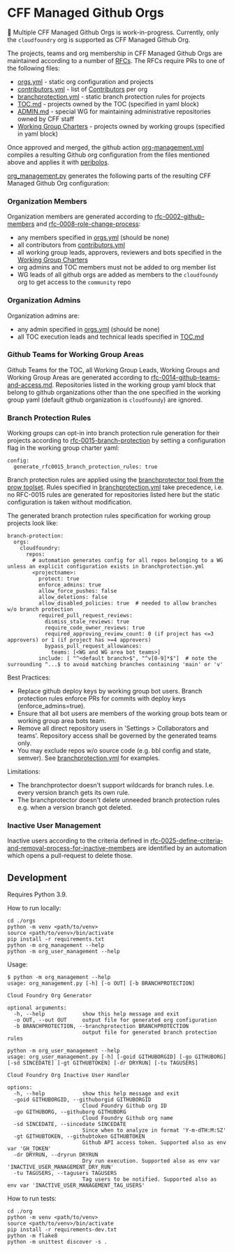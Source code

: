 # CFF Managed Github Orgs

:construction: Multiple CFF Managed Github Orgs is work-in-progress. Currently, only the `cloudfoundry` org is supported as CFF Managed Github Org.

The projects, teams and org membership in CFF Managed Github Orgs are maintained according to a number of [RFCs](https://github.com/cloudfoundry/community/tree/main/toc/rfc). The RFCs require PRs to one of the following files:

- [orgs.yml](https://github.com/cloudfoundry/community/blob/main/orgs/orgs.yml) - static org configuration and projects
- [contributors.yml](https://github.com/cloudfoundry/community/blob/main/orgs/contributors.yml) - list of [Contributors](https://github.com/cloudfoundry/community/blob/main/toc/ROLES.md#contributor) per org
- [branchprotection.yml](https://github.com/cloudfoundry/community/blob/main/orgs/branchprotection.yml) - static branch protection rules for projects
- [TOC.md](https://github.com/cloudfoundry/community/blob/main/toc/TOC.md) - projects owned by the TOC (specified in yaml block)
- [ADMIN.md](https://github.com/cloudfoundry/community/blob/main/toc/ADMIN.md) - special WG for maintaining administrative repositories owned by CFF staff
- [Working Group Charters](https://github.com/cloudfoundry/community/tree/main/toc/working-groups) - projects owned by working groups (specified in yaml block)

Once approved and merged, the github action [org-management.yml](https://github.com/cloudfoundry/community/actions/workflows/org-management.yml) compiles a resulting Github org configuration from the files mentioned above and applies it with [peribolos](https://github.com/kubernetes/test-infra/tree/master/prow/cmd/peribolos).

[org_management.py](https://github.com/cloudfoundry/community/blob/main/orgs/org-management.py) generates the following parts of the resulting CFF Managed Github Org configuration:

### Organization Members
Organization members are generated according to [rfc-0002-github-members](https://github.com/cloudfoundry/community/blob/main/toc/rfc/rfc-0002-github-members.md) and [rfc-0008-role-change-process](https://github.com/cloudfoundry/community/blob/main/toc/rfc/rfc-0008-role-change-process.md):
- any members specified in [orgs.yml](https://github.com/cloudfoundry/community/blob/main/orgs/orgs.yml) (should be none)
- all contributors from [contributors.yml](https://github.com/cloudfoundry/community/blob/main/orgs/contributors.yml)
- all working group leads, approvers, reviewers and bots specified in the [Working Group Charters](https://github.com/cloudfoundry/community/tree/main/toc/working-groups)
- org admins and TOC members must not be added to org member list
- WG leads of all github orgs are added as members to the `cloudfoundy` org to get access to the `community` repo

### Organization Admins
Organization admins are:
- any admin specified in [orgs.yml](https://github.com/cloudfoundry/community/blob/main/orgs/orgs.yml) (should be none)
- all TOC execution leads and technical leads specified in [TOC.md](https://github.com/cloudfoundry/community/blob/main/toc/TOC.md) 

### Github Teams for Working Group Areas
Github Teams for the TOC, all Working Group Leads, Working Groups and Working Group Areas are generated according to [rfc-0014-github-teams-and-access.md](https://github.com/cloudfoundry/community/blob/main/toc/rfc/rfc-0014-github-teams-and-access.md).
Repositories listed in the working group yaml block that belong to github organizations other than the one specified in the working group yaml (default github organization is `cloudfoundy`) are ignored.

### Branch Protection Rules

Working groups can opt-in into branch protection rule generation for their projects according to [rfc-0015-branch-protection](https://github.com/cloudfoundry/community/blob/main/toc/rfc/rfc-0015-branch-protection.md) by setting a configuration flag in the working group charter yaml:

```
config:
  generate_rfc0015_branch_protection_rules: true
```

Branch protection rules are applied using the [branchprotector tool from the prow toolset](https://docs.prow.k8s.io/docs/components/optional/branchprotector/).
Rules specified in [branchprotection.yml](https://github.com/cloudfoundry/community/blob/main/orgs/branchprotection.yml) take precedence, i.e. no RFC-0015 rules are generated for repositories listed here but the static configuration is taken without modification.

The generated branch protection rules specification for working group projects look like:
```
branch-protection:
  orgs:
    cloudfoundry:
      repos:
        # automation generates config for all repos belonging to a WG unless an explicit configuration exists in branchprotection.yml
        <projectname>:
          protect: true
          enforce_admins: true
          allow_force_pushes: false
          allow_deletions: false
          allow_disabled_policies: true  # needed to allow branches w/o branch protection
          required_pull_request_reviews:
            dismiss_stale_reviews: true
            require_code_owner_reviews: true
            required_approving_review_count: 0 (if project has <=3 approvers) or 1 (if project has >=4 approvers)
            bypass_pull_request_allowances:
              teams: [<WG and WG area bot teams>]
          include: [ "^<default branch>$", "^v[0-9]*$"]  # note the surrounding ^...$ to avoid matching branches containing 'main' or 'v'
```

Best Practices:
- Replace github deploy keys by working group bot users. Branch protection rules enforce PRs for commits with deploy keys (enforce_admins=true).
- Ensure that all bot users are members of the working group bots team or working group area bots team.
- Remove all direct repository users in 'Settings > Collaborators and teams'. Repository access shall be governed by the generated teams only.
- You may exclude repos w/o source code (e.g. bbl config and state, semver). See [branchprotection.yml](https://github.com/cloudfoundry/community/blob/main/orgs/branchprotection.yml) for examples.

Limitations:
- The branchprotector doesn't support wildcards for branch rules. I.e. every version branch gets its own rule.
- The branchprotector doesn't delete unneeded branch protection rules e.g. when a version branch got deleted.

### Inactive User Management
Inactive users according to the criteria defined in
[rfc-0025-define-criteria-and-removal-process-for-inactive-members](https://github.com/cloudfoundry/community/blob/main/toc/rfc/rfc-0025-define-criteria-and-removal-process-for-inactive-members.md) are identified by an automation which opens a pull-request to delete those.


## Development

Requires Python 3.9.

How to run locally:
```
cd ./orgs
python -m venv <path/to/venv>
source <path/to/venv>/bin/activate
pip install -r requirements.txt
python -m org_management --help
python -m org_user_management --help
```

Usage:
```
$ python -m org_management --help
usage: org_management.py [-h] [-o OUT] [-b BRANCHPROTECTION]

Cloud Foundry Org Generator

optional arguments:
  -h, --help            show this help message and exit
  -o OUT, --out OUT     output file for generated org configuration
  -b BRANCHPROTECTION, --branchprotection BRANCHPROTECTION
                        output file for generated branch protection rules
```

```
python -m org_user_management --help
usage: org_user_management.py [-h] [-goid GITHUBORGID] [-go GITHUBORG] [-sd SINCEDATE] [-gt GITHUBTOKEN] [-dr DRYRUN] [-tu TAGUSERS]

Cloud Foundry Org Inactive User Handler

options:
  -h, --help            show this help message and exit
  -goid GITHUBORGID, --githuborgid GITHUBORGID
                        Cloud Foundry Github org ID
  -go GITHUBORG, --githuborg GITHUBORG
                        Cloud Foundry Github org name
  -sd SINCEDATE, --sincedate SINCEDATE
                        Since when to analyze in format 'Y-m-dTH:M:SZ'
  -gt GITHUBTOKEN, --githubtoken GITHUBTOKEN
                        Github API access token. Supported also as env var 'GH_TOKEN'
  -dr DRYRUN, --dryrun DRYRUN
                        Dry run execution. Supported also as env var 'INACTIVE_USER_MANAGEMENT_DRY_RUN'
  -tu TAGUSERS, --tagusers TAGUSERS
                        Tag users to be notified. Supported also as env var 'INACTIVE_USER_MANAGEMENT_TAG_USERS'
```

How to run tests:
```
cd ./org
python -m venv <path/to/venv>
source <path/to/venv>/bin/activate
pip install -r requirements-dev.txt
python -m flake8
python -m unittest discover -s .
```